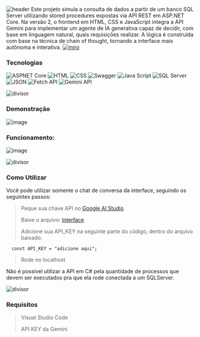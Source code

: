 ![header](https://github.com/user-attachments/assets/f40bffd7-dff1-4278-abdd-2be6650843ff)
Este projeto simula a consulta de dados a partir de um banco SQL Server utilizando stored procedures expostas via API REST em ASP.NET Core. Na versão 2, o frontend em HTML, CSS e JavaScript integra a API Gemini para implementar um agente de IA generativa capaz de decidir, com base em linguagem natural, quais requisições realizar. A lógica é construída com base na técnica de chain of thought, tornando a interface mais autônoma e interativa.
[![miro](https://github.com/user-attachments/assets/a026a4ad-ce39-4235-af2f-b63ea078f6f2)](https://miro.com/app/board/uXjVIx8pu8A=/?share_link_id=484984334860)

### Tecnologias

![ASPNET Core](https://img.shields.io/badge/ASPNET%20Core-4200d1?style=flat-square&logo=C&logoColor=ffffff)
![HTML](https://img.shields.io/badge/HTML-de003f?style=flat-square&logo=HTML5&logoColor=ffffff)
![CSS](https://img.shields.io/badge/CSS-80bdff?style=flat-square&logo=css&logoColor=white)
![Swagger](https://img.shields.io/badge/Swagger-2cde00?style=flat-square&logo=Swagger&logoColor=ffffff)
![Java Script](https://img.shields.io/badge/Java%20Script-fff821?style=flat-square&logo=JavaScript&logoColor=000000)
![SQL Server](https://img.shields.io/badge/SQL%20Server-387eff?style=flat-square&logoColor=ffffff)
![JSON](https://img.shields.io/badge/JSON-ff8138?style=flat-square&logo=JSON&logoColor=ffffff)
![Fetch API](https://img.shields.io/badge/Fetch%20API-ff8138?style=flat-square&logo=Fetch&logoColor=ffffff)
![Gemini API](https://img.shields.io/badge/Gemini%20API-c180ff?style=flat-square&logo=googlegemini&logoColor=white)

![divisor](https://github.com/user-attachments/assets/41ad08bf-627e-4820-9ed6-8da258c223c8)
### Demonstração
![image](https://github.com/user-attachments/assets/b82efa0e-0c2d-4c5d-8c89-c1848e991195)


### Funcionamento:
![image](https://github.com/user-attachments/assets/bbe46210-87c0-4cb2-9cb8-e8866a842fb4)


![divisor](https://github.com/user-attachments/assets/0927ea13-666f-46ba-b86f-587d1d666de0)

### Como Utilizar
Você pode utilizar somente o chat de conversa da interface, seguindo os seguintes passos:

> Peque sua chave API no [Google AI Studio](https://aistudio.google.com/apikey)
> 
> Baixe o arquivo: [Interface](https://github.com/Thamine-S/Fixation-Project-v2/blob/main/AI_Agent/interface.html)
>
> Adicione sua API_KEY na seguinte parte do código, dentro do arquivo baixado:
```
  const API_KEY = "adicione aqui"; 
```
> Rode no localhost

Não é possível utilizar a API em C# pela quantidade de processos que devem ser executados pra que ela rode conectada a um SQLServer.

![divisor](https://github.com/user-attachments/assets/90b6efe2-554e-483c-a338-d3032d490dec)

### Requisitos

> Visual Studio Code
> 
> API KEY da Gemini


